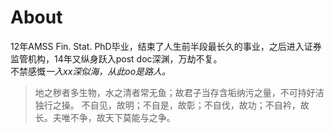 About
====

12年AMSS Fin. Stat. PhD毕业，结束了人生前半段最长久的事业，之后进入证券监管机构，14年又纵身跃入post doc深渊，万劫不复。  
不禁感慨*一入xx深似海，从此oo是路人。*

>地之秽者多生物，水之清者常无鱼；故君子当存含垢纳污之量，不可持好洁独行之操。
>不自见，故明；不自是，故彰；不自伐，故功；不自衿，故长。夫唯不争，故天下莫能与之争。